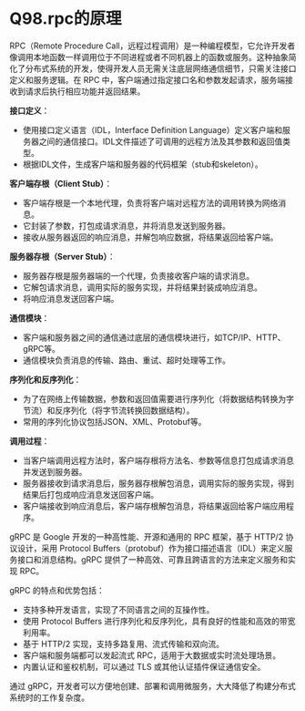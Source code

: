# Q98.rpc的原理

RPC（Remote Procedure Call，远程过程调用）是一种编程模型，它允许开发者像调用本地函数一样调用位于不同进程或者不同机器上的函数或服务。这种抽象简化了分布式系统的开发，使得开发人员无需关注底层网络通信细节，只需关注接口定义和服务逻辑。在 RPC 中，客户端通过指定接口名和参数发起请求，服务端接收到请求后执行相应功能并返回结果。

**接口定义**：

- 使用接口定义语言（IDL，Interface Definition Language）定义客户端和服务器之间的通信接口。IDL文件描述了可调用的远程方法及其参数和返回值类型。
- 根据IDL文件，生成客户端和服务器的代码框架（stub和skeleton）。

**客户端存根（Client Stub）**：

- 客户端存根是一个本地代理，负责将客户端对远程方法的调用转换为网络消息。
- 它封装了参数，打包成请求消息，并将消息发送到服务器。
- 接收从服务器返回的响应消息，并解包响应数据，将结果返回给客户端。

**服务器存根（Server Stub）**：

- 服务器存根是服务器端的一个代理，负责接收客户端的请求消息。
- 它解包请求消息，调用实际的服务实现，并将结果封装成响应消息。
- 将响应消息发送回客户端。

**通信模块**：

- 客户端和服务器之间的通信通过底层的通信模块进行，如TCP/IP、HTTP、gRPC等。
- 通信模块负责消息的传输、路由、重试、超时处理等工作。

**序列化和反序列化**：

- 为了在网络上传输数据，参数和返回值需要进行序列化（将数据结构转换为字节流）和反序列化（将字节流转换回数据结构）。
- 常用的序列化协议包括JSON、XML、Protobuf等。

**调用过程**：

- 当客户端调用远程方法时，客户端存根将方法名、参数等信息打包成请求消息并发送到服务器。
- 服务器接收到请求消息后，服务器存根解包消息，调用实际的服务实现，得到结果后打包成响应消息发送回客户端。
- 客户端接收到响应消息后，客户端存根解包消息，将结果返回给客户端应用程序。



gRPC 是 Google 开发的一种高性能、开源和通用的 RPC 框架，基于 HTTP/2 协议设计，采用 Protocol Buffers（protobuf）作为接口描述语言（IDL）来定义服务接口和消息结构。gRPC 提供了一种高效、可靠且跨语言的方法来定义服务和实现 RPC。

gRPC 的特点和优势包括：

- 支持多种开发语言，实现了不同语言之间的互操作性。
- 使用 Protocol Buffers 进行序列化和反序列化，具有良好的性能和高效的带宽利用率。
- 基于 HTTP/2 实现，支持多路复用、流式传输和双向流。
- 客户端和服务端都可以发起流式 RPC，适用于大数据或实时流处理场景。
- 内置认证和鉴权机制，可以通过 TLS 或其他认证插件保证通信安全。

通过 gRPC，开发者可以方便地创建、部署和调用微服务，大大降低了构建分布式系统时的工作复杂度。